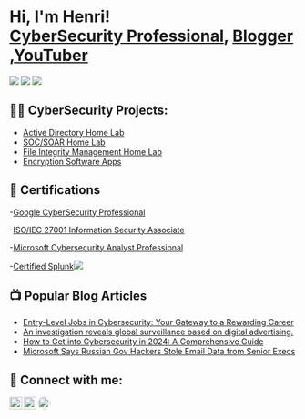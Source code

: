 <h1>Hi, I'm Henri! <br/> <a href="https://www.linkedin.com/in/henri-belinga-b23a80275/">CyberSecurity Professional</a>, <a href="https://www.builtsecurityblog.com/">Blogger</a> ,<a href="https://www.youtube.com/@BuiltSecurity">YouTuber</a></h1>
<a href="https://www.linkedin.com/in/henri-belinga-b23a80275/"><img src="https://img.shields.io/badge/-LinkedIn-0072b1?&style=for-the-badge&logo=linkedin&logoColor=white" /></a>     <a href="https://www.youtube.com/@BuiltSecurity"><img src="https://img.shields.io/badge/-YouTube-FF0000?&style=for-the-badge&logo=youtube&logoColor=white" /></a>     <a href="https://www.builtsecurityblog.com/"><img src="https://img.shields.io/badge/-Blogger-FF5722?&style=for-the-badge&logo=blogger&logoColor=white" /></a>



<h2>👨‍💻 CyberSecurity Projects:</h2>

  - [Active Directory Home Lab](https://github.com/henri7belinga/Active-Directory-Home-Lab/)
  - [SOC/SOAR Home Lab](https://github.com/henri7belinga/SOC-SOAR-Home-Lab/)
  - [File Integrity Management Home Lab](https://github.com/henri7belinga/FILE-INTEGRITY-MANAGEMENT-HOME-LAB/)
  - [Encryption Software Apps](https://github.com/henri7belinga/ENCRYPTION-SOFTWARE-APP/)

<h2>📝 Certifications </h2>

  -[Google CyberSecurity Professional](https://www.linkedin.com/in/henri-belinga-b23a80275/overlay/1713793109240/single-media-viewer/?profileId=ACoAAENBlksBzkQXxWiNzT1BZkv04h-H4LD_uKM)
  
  -[ISO/IEC 27001 Information Security Associate](https://www.linkedin.com/in/henri-belinga-b23a80275/overlay/1712329158995/single-media-viewer/?profileId=ACoAAENBlksBzkQXxWiNzT1BZkv04h-H4LD_uKM)

  -[Microsoft Cybersecurity Analyst Professional]()

  -[Certified Splunk](https://www.linkedin.com/in/henri-belinga-b23a80275/overlay/1720713339044/single-media-viewer/?profileId=ACoAAENBlksBzkQXxWiNzT1BZkv04h-H4LD_uKM)<img src="https://img.shields.io/badge/-Splunk-000000?&style=for-the-badge&logo=Splunk&logoColor=white" />



<h2>📺 Popular Blog Articles</h2>

- [Entry-Level Jobs in Cybersecurity: Your Gateway to a Rewarding Career](https://www.builtsecurityblog.com/2024/05/entry-level-jobs-in-cybersecurity-your.html)
- [An investigation reveals global surveillance based on digital advertising. ](https://www.builtsecurityblog.com/2024/01/an-investigation-reveals-global.html)
- [How to Get into Cybersecurity in 2024: A Comprehensive Guide](https://www.builtsecurityblog.com/2024/06/how-to-get-into-cybersecurity-in-2024.html)
- [Microsoft Says Russian Gov Hackers Stole Email Data from Senior Execs](https://www.builtsecurityblog.com/2024/01/microsoft-says-russian-gov-hackers.html)

<h2> 🤳 Connect with me:</h2>

[<img align="left" alt="builtsecurity | YouTube" width="22px" src="https://cdn.jsdelivr.net/npm/simple-icons@v3/icons/youtube.svg" />][youtube]
[<img align="left" alt="henri-belinga | LinkedIn" width="22px" src="https://cdn.jsdelivr.net/npm/simple-icons@v3/icons/linkedin.svg" />][linkedin]
[<img align="left" alt="builtsecurityblog | Website" width="22px" src="https://img.icons8.com/ios-filled/50/000000/domain.png" style="border-radius: 50%;" />](https://www.builtsecurityblog.com/)

[youtube]: https://www.youtube.com/@BuiltSecurity
[Blog]:https://www.builtsecurityblog.com/
[linkedin]: https://www.linkedin.com/in/henri-belinga-b23a80275/

<!--
**joshmadakor1/joshmadakor1** is a ✨ _special_ ✨ repository because its `README.md` (this file) appears on your GitHub profile.

Here are some ideas to get you started:

- 🔭 I’m currently working on ...
- 🌱 I’m currently learning ...
- 👯 I’m looking to collaborate on ...
- 🤔 I’m looking for help with ...
- 💬 Ask me about ...
- 📫 How to reach me: ...
- 😄 Pronouns: ...
- ⚡ Fun fact: ...
-->

